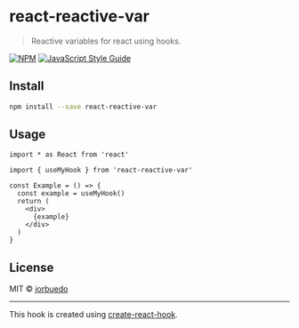 # react-reactive-var

> Reactive variables for react using hooks.

[![NPM](https://img.shields.io/npm/v/react-reactive-var.svg)](https://www.npmjs.com/package/react-reactive-var) [![JavaScript Style Guide](https://img.shields.io/badge/code_style-standard-brightgreen.svg)](https://standardjs.com)

## Install

```bash
npm install --save react-reactive-var
```

## Usage

```tsx
import * as React from 'react'

import { useMyHook } from 'react-reactive-var'

const Example = () => {
  const example = useMyHook()
  return (
    <div>
      {example}
    </div>
  )
}
```

## License

MIT © [jorbuedo](https://github.com/jorbuedo)

---

This hook is created using [create-react-hook](https://github.com/hermanya/create-react-hook).
